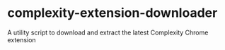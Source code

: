 # complexity-extension-downloader
A utility script to download and extract the latest Complexity Chrome extension
